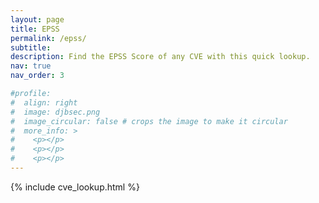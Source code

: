 ```yaml
---
layout: page
title: EPSS
permalink: /epss/
subtitle:  
description: Find the EPSS Score of any CVE with this quick lookup.
nav: true
nav_order: 3

#profile:
#  align: right
#  image: djbsec.png
#  image_circular: false # crops the image to make it circular
#  more_info: >
#    <p></p>
#    <p></p>
#    <p></p>
---
```



{% include cve_lookup.html %}
